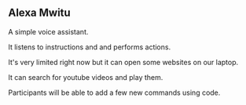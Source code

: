 ## Alexa Mwitu
A simple voice assistant.

It listens to instructions and and performs actions. 

It's very limited right now but it can open some websites on our laptop.

It can search for youtube videos and play them. 

Participants will be able to add a few new commands using code.
